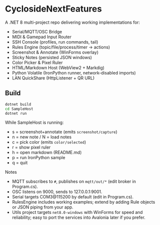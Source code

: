 # CyclosideNextFeatures

A .NET 8 multi-project repo delivering working implementations for:
- Serial/MQTT/OSC Bridge
- MIDI & Gamepad Input Router
- SSH Console (profiles, run commands, tail)
- Rules Engine (topic/file/process/timer → actions)
- Screenshot & Annotate (WinForms overlay)
- Sticky Notes (persisted JSON windows)
- Color Picker & Pixel Ruler
- HTML/Markdown Host (WebView2 + Markdig)
- Python Volatile (IronPython runner, network-disabled imports)
- LAN QuickShare (HttpListener + QR URL)

## Build
```bash
dotnet build
cd SampleHost
dotnet run
```

While SampleHost is running:

* s = screenshot+annotate (emits `screenshot/capture`)
* n = new note / N = load notes
* c = pick color (emits `color/selected`)
* r = show pixel ruler
* h = open markdown (README.md)
* p = run IronPython sample
* q = quit

Notes

* MQTT subscribes to `#`, publishes on `mqtt/out/*` (edit broker in Program.cs).
* OSC listens on 9000, sends to 127.0.0.1:9001.
* Serial targets COM3@115200 by default (edit in Program.cs).
* RulesEngine includes working examples; extend by adding Rule objects or JSON piping from your app.
* Utils project targets `net8.0-windows` with WinForms for speed and reliability; easy to port the services into Avalonia later if you prefer.
